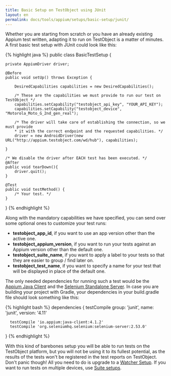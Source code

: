 ```yaml
---
title: Basic Setup on TestObject using JUnit
layout: en
permalink: docs/tools/appium/setups/basic-setup/junit/
---
```


Whether you are starting from scratch or you have an already existing Appium test written, adapting it to run on TestObject is a matter of minutes. A first basic test setup with JUnit could look like this:

{% highlight java %}
public class BasicTestSetup {

    private AppiumDriver driver;

    @Before
    public void setUp() throws Exception {

        DesiredCapabilities capabilities = new DesiredCapabilities();

        /* These are the capabilities we must provide to run our test on TestObject */
        capabilities.setCapability("testobject_api_key", "YOUR_API_KEY");
        capabilities.setCapability("testobject_device", "Motorola_Moto_G_2nd_gen_real");

        /* The driver will take care of establishing the connection, so we must provide
        * it with the correct endpoint and the requested capabilities. */
        driver = new AndroidDriver(new URL("http://appium.testobject.com/wd/hub"), capabilities);

    }

    /* We disable the driver after EACH test has been executed. */
    @After
    public void tearDown(){
        driver.quit();
    }

    @Test
    public void testMethod() {
        /* Your test. */
    }

}
{% endhighlight %}

Along with the mandatory capabilities we have specified, you can send over some optional ones to customize your test runs:

* <strong>testobject_app_id</strong>, if you want to use an app version other than the active one.
* <strong>testobject_appium_version</strong>, if you want to run your tests against an Appium version other than the default one.
* <strong>testobject_suite_name</strong>, if you want to apply a label to your tests so that they are easier to group / find later on.
* <strong>testobject_test_name</strong>, if you want to specify a name for your test that will be displayed in place of the default one.

The only needed dependencies for running such a test would be the [Appium Java Client](https://github.com/appium/java-client) and the [Selenium Standalone Server](http://www.seleniumhq.org/download/). In case you are building your project with Gradle, your dependencies in your build.gradle file should look something like this:

{% highlight bash %}
  dependencies {
      testCompile group: 'junit', name: 'junit', version: '4.11'

      testCompile 'io.appium:java-client:4.1.2'
      testCompile 'org.seleniumhq.selenium:selenium-server:2.53.0'

  }
{% endhighlight %}

With this kind of barebones setup you will be able to run tests on the TestObject platform, but you will not be using it to its fullest potential, as the results of the tests won't be registered in the test reports on TestObject. Don't panic though! All you need to do is upgrade to a [Watcher Setup](/docs/tools/appium/setups/watcher-setups). If you want to run tests on multiple devices, use [Suite setups](/docs/tools/appium/setups/suite-setups).
